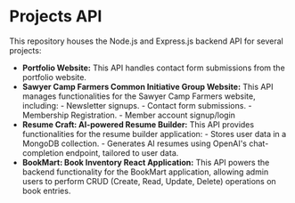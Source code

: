 # Projects API

This repository houses the Node.js and Express.js backend API for several projects:

- **Portfolio Website:** This API handles contact form submissions from the portfolio website.
- **Sawyer Camp Farmers Common Initiative Group Website:**  This API manages functionalities for the Sawyer Camp Farmers website, including:
      - Newsletter signups.
      - Contact form submissions.
      - Membership Registration.
      - Member account signup/login
- **Resume Craft: AI-powered Resume Builder:** This API provides functionalities for the resume builder application:
      - Stores user data in a MongoDB collection.
      - Generates AI resumes using OpenAI's chat-completion endpoint, tailored to user data.
- **BookMart: Book Inventory React Application:** This API powers the backend functionality for the BookMart application, allowing admin users to perform CRUD (Create, Read, Update, Delete) operations on book entries.
